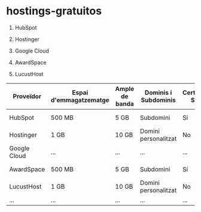 # hostings-gratuitos

1. HubSpot

3. Hostinger

4. Google Cloud

5. AwardSpace

6. LucustHost

| Proveïdor      | Espai d'emmagatzematge | Ample de banda | Dominis i Subdominis | Certificat SSL | Publicitat | Altres Característiques        |
|----------------|------------------------|----------------|-----------------------|----------------|------------|--------------------------------|
|   HubSpot      | 500 MB                 | 5 GB          | Subdomini             | Sí             | Sí         | Suport per a WordPress         |
|   Hostinger    | 1 GB                   | 10 GB         | Domini personalitzat  | No             | No         | Base de dades MySQL            |
|   Google Cloud | ...                    | ...           | ...                   | ...            | ...        | ...                            |
|   AwardSpace   | 500 MB                 | 5 GB          | Subdomini             | Sí             | Sí         | Suport per a WordPress         |
|   LucustHost   | 1 GB                   | 10 GB         | Domini personalitzat  | No             | No         | Base de dades MySQL            |
| ...            | ...                    | ...           | ...                   | ...            | ...        | ...                            |
